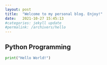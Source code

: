 ```yaml
---
layout: post
title:  "Welcome to my personal blog. Enjoy!"
date:   2021-10-27 15:45:13
#categories: jekyll update
#permalink: /archivers/hello
---
```

## Python Programming

```python
print("Hello World!")
```

